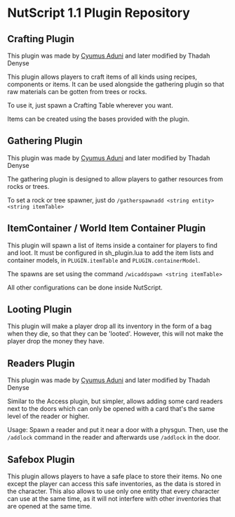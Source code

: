# NutScript 1.1 Plugin Repository

## Crafting Plugin

This plugin was made by [Cyumus Aduni](https://github.com/Cyumus/Plugins) and later modified by Thadah Denyse

This plugin allows players to craft items of all kinds using recipes, components or items. It can be used alongside the gathering plugin so that raw materials can be gotten from trees or rocks.

To use it, just spawn a Crafting Table wherever you want. 

Items can be created using the bases provided with the plugin.

## Gathering Plugin

This plugin was made by [Cyumus Aduni](https://github.com/Cyumus/Plugins) and later modified by Thadah Denyse

The gathering plugin is designed to allow players to gather resources from rocks or trees.

To set a rock or tree spawner, just do `/gatherspawnadd <string entity> <string itemTable>`

## ItemContainer / World Item Container Plugin 

This plugin will spawn a list of items inside a container for players to find and loot. It must be configured in sh_plugin.lua to add the item lists and container models, in `PLUGIN.itemTable` and `PLUGIN.containerModel`.

The spawns are set using the command `/wicaddspawn <string itemTable>`

All other configurations can be done inside NutScript.

## Looting Plugin

This plugin will make a player drop all its inventory in the form of a bag when they die, so that they can be 'looted'. However, this will
not make the player drop the money they have.

## Readers Plugin

This plugin was made by [Cyumus Aduni](https://github.com/Cyumus/Plugins) and later modified by Thadah Denyse

Similar to the Access plugin, but simpler, allows adding some card readers next to the doors which can only be opened with a card that's the same level of the reader or higher.

Usage: Spawn a reader and put it near a door with a physgun. Then, use the `/addlock` command in the reader and afterwards use `/addlock` in the door.

## Safebox Plugin

This plugin allows players to have a safe place to store their items. No one except the player can access this safe inventories, as the data is stored in the character. This also allows to use only one entity that every character can use at the same time, as it will not
interfere with other inventories that are opened at the same time.



